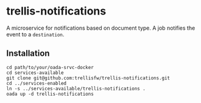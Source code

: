 # trellis-notifications

A microservice for notifications based on document type. A job notifies the event to a `destination`.

## Installation

```docker-compose
cd path/to/your/oada-srvc-docker
cd services-available
git clone git@github.com:trellisfw/trellis-notifications.git
cd ../services-enabled
ln -s ../services-available/trellis-notifications .
oada up -d trellis-notifications
```

